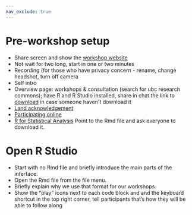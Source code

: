 ```yaml
---
nav_exclude: true
---
```



# Pre-workshop setup
- Share screen and show the [workshop website](https://ubc-library-rc.github.io/data-analysis-r)
- Not wait for two long, start in one or two minutes
- Recording (for those who have privacy concern - rename, change headshot, turn off camera
- Self intro
- Overview page: workshops & consultation (search for ubc research commons); have R and R Studio installed, share in chat the link to [download](https://ubc-library-rc.github.io/data-analysis-r/#pre-workshop-setup) in case someone haven't download it
- [Land acknowledgement](https://ubc-library-rc.github.io/data-analysis-r/land-acknowledgement.html)
- [Participating online](https://ubc-library-rc.github.io/data-analysis-r/online.html)
- [R for Statistical Analysis](https://ubc-library-rc.github.io/data-analysis-r/statistical-analysis/introduction.html)
Point to the Rmd file and ask everyone to download it.


# Open R Studio
- Start with no Rmd file and briefly introduce the main parts of the interface. 
- Open the Rmd file from the file menu. 
- Briefly explain why we use that format for our workshops. 
- Show the “play” icons next to each code block and and the keyboard shortcut in the top right corner, tell participants that’s how they will be able to follow along
